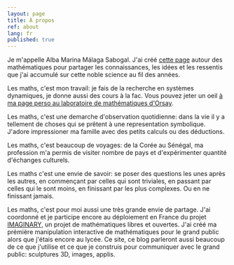 ```yaml
---
layout: page
title: À propos
ref: about
lang: fr
published: true
---
```


Je m'appelle Alba Marina Málaga Sabogal. J'ai créé [cette page](http://albamath.com) autour des mathématiques pour partager les connaissances, les idées et les ressentis que j'ai accumulé sur cette noble science au fil des années. 

Les maths, c'est mon travail: je fais de la recherche en systèmes dynamiques, je donne aussi des cours à la fac. Vous pouvez jeter un oeil [à ma page perso au laboratoire de mathématiques d'Orsay](http://www.math.u-psud.fr/~malaga).

Les maths, c'est une demarche d'observation quotidienne: dans la vie il y a tellement de choses qui se prêtent à une representation symbolique. J'adore impressioner ma famille avec des petits calculs ou des déductions.

Les maths, c'est beaucoup de voyages: de la Corée au Sénégal, ma profession m'a permis de visiter nombre de pays et d'expérimenter quantité d'échanges culturels.

Les maths c'est une envie de savoir: se poser des questions les unes après les autres, en commençant par celles qui sont triviales, en passant par celles qui le sont moins, en finissant par les plus complexes. Ou en ne finissant jamais. 

Les maths, c'est pour moi aussi une très grande envie de partage. J'ai coordonné et je participe encore au déploiement en France du projet [IMAGINARY](http://www.imaginary.org), un projet de mathématiques libres et ouvertes. J'ai créé ma prémière manipulation interactive de mathématiques pour le grand public alors que j'étais encore au lycée. Ce site, ce blog parleront aussi beaucoup de ce que j'utilise et ce que je construis pour communiquer avec le grand public: sculptures 3D, images, applis.

